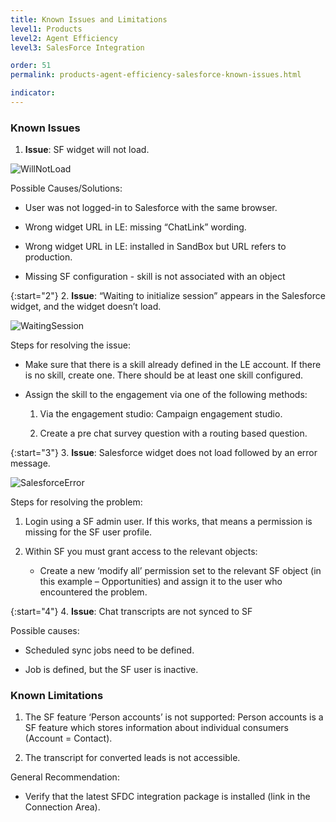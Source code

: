 ```yaml
---
title: Known Issues and Limitations
level1: Products
level2: Agent Efficiency
level3: SalesForce Integration

order: 51
permalink: products-agent-efficiency-salesforce-known-issues.html

indicator:
---
```


### Known Issues

1. **Issue**: SF widget will not load.

![WillNotLoad](img/willnotload.png)

Possible Causes/Solutions:

* User was not logged-in to Salesforce with the same browser.

* Wrong widget URL in LE: missing “ChatLink” wording.

* Wrong widget URL in LE: installed in SandBox but URL refers to production.

* Missing SF configuration - skill is not associated with an object

{:start="2"}
2. **Issue**:  “Waiting to initialize session” appears in the Salesforce widget, and the widget doesn’t load.

![WaitingSession](img/waitingsession.png)

Steps for resolving the issue:

* Make sure that there is a skill already defined in the LE account. If there is no skill, create one. There should be at least one skill configured.

* Assign the skill to the engagement via one of the following methods:

	1. Via the engagement studio: Campaign engagement studio.

	2. Create a pre chat survey question with a routing based question.

{:start="3"}
3. **Issue**: Salesforce widget does not load followed by an error message.

![SalesforceError](img/salesforceerror.png)

Steps for resolving the problem:

1. Login using a SF admin user. If this works, that means a permission is missing for the SF user profile.

2. Within SF you must grant access to the relevant objects:
	
	* Create a new ‘modify all’ permission set to the relevant SF object (in this example – Opportunities) and assign it to the user who encountered the problem.

{:start="4"}
4. **Issue**: Chat transcripts are not synced to SF

Possible causes:
	
* Scheduled sync jobs need to be defined.

* Job is defined, but the SF user is inactive.

### Known Limitations

1. The SF feature ‘Person accounts’ is not supported: Person accounts is a SF feature which stores information about individual consumers (Account = Contact).

2. The transcript for converted leads is not accessible.

General Recommendation:

* Verify that the latest SFDC integration package is installed (link in the Connection Area).